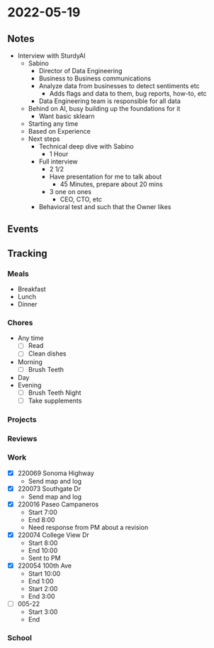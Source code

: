 # 2022-05-19
## Notes
- Interview with SturdyAI
	- Sabino
		- Director of Data Engineering
		- Business to Business communications
		- Analyze data from businesses to detect sentiments etc
			- Adds flags and data to them, bug reports, how-to, etc
		- Data Engineering team is responsible for all data
	- Behind on AI, busy building up the foundations for it
		- Want basic sklearn
	- Starting any time
	- Based on Experience
	- Next steps
		- Technical deep dive with Sabino
			- 1 Hour
		- Full interview
			- 2 1/2
			- Have presentation for me to talk about
				- 45 Minutes, prepare about 20 mins
			- 3 one on ones
				- CEO, CTO, etc
		- Behavioral test and such that the Owner likes

## Events

## Tracking
### Meals
- Breakfast
- Lunch
- Dinner

### Chores
- Any time
	- [ ] Read
	- [ ] Clean dishes
- Morning
	- [ ] Brush Teeth
- Day
- Evening
	- [ ] Brush Teeth Night
	- [ ] Take supplements

### Projects

### Reviews

### Work
- [x] 220069 Sonoma Highway
	- Send map and log
- [x] 220073 Southgate Dr
	- Send map and log
- [x] 220016 Paseo Campaneros
	- Start 7:00
	- End 8:00
	- Need response from PM about a revision
- [x] 220074 College View Dr
	- Start 8:00
	- End 10:00
	- Sent to PM
- [x] 220054 100th Ave
	- Start 10:00
	- End 1:00
	- Start 2:00
	- End 3:00
- [ ] 005-22 
	- Start 3:00
	- End 

### School
